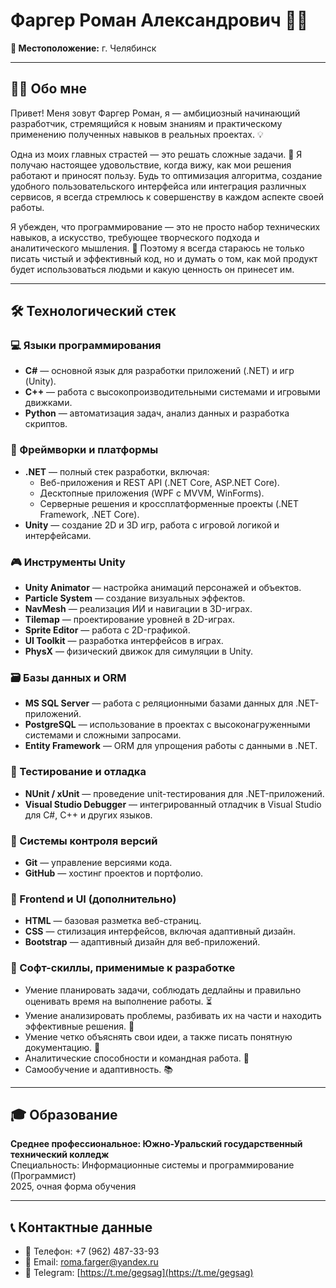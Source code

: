 # Фаргер Роман Александрович 👨‍💻
**📍 Местоположение:** г. Челябинск  

---

## 🧙‍♂️ Обо мне  
Привет! Меня зовут Фаргер Роман, я — амбициозный начинающий разработчик, стремящийся к новым знаниям и практическому применению полученных навыков в реальных проектах. 💡  

Одна из моих главных страстей — это решать сложные задачи. 🧩 Я получаю настоящее удовольствие, когда вижу, как мои решения работают и приносят пользу. Будь то оптимизация алгоритма, создание удобного пользовательского интерфейса или интеграция различных сервисов, я всегда стремлюсь к совершенству в каждом аспекте своей работы.

Я убежден, что программирование — это не просто набор технических навыков, а искусство, требующее творческого подхода и аналитического мышления. 🎨 Поэтому я всегда стараюсь не только писать чистый и эффективный код, но и думать о том, как мой продукт будет использоваться людьми и какую ценность он принесет им.

---

## 🛠️ Технологический стек  

### 💻 Языки программирования  
- **C#** — основной язык для разработки приложений (.NET) и игр (Unity).  
- **C++** — работа с высокопроизводительными системами и игровыми движками.  
- **Python** — автоматизация задач, анализ данных и разработка скриптов.  

### 🚀 Фреймворки и платформы  
- **.NET** — полный стек разработки, включая:  
  - Веб-приложения и REST API (.NET Core, ASP.NET Core).  
  - Десктопные приложения (WPF с MVVM, WinForms).  
  - Серверные решения и кроссплатформенные проекты (.NET Framework, .NET Core).  
- **Unity** — создание 2D и 3D игр, работа с игровой логикой и интерфейсами.  

### 🎮 Инструменты Unity  
- **Unity Animator** — настройка анимаций персонажей и объектов.  
- **Particle System** — создание визуальных эффектов.  
- **NavMesh** — реализация ИИ и навигации в 3D-играх.  
- **Tilemap** — проектирование уровней в 2D-играх.  
- **Sprite Editor** — работа с 2D-графикой.  
- **UI Toolkit** — разработка интерфейсов в играх.  
- **PhysX** — физический движок для симуляции в Unity.  

### 🗃️ Базы данных и ORM  
- **MS SQL Server** — работа с реляционными базами данных для .NET-приложений.  
- **PostgreSQL** — использование в проектах с высоконагруженными системами и сложными запросами.  
- **Entity Framework** — ORM для упрощения работы с данными в .NET.  

### 🧪 Тестирование и отладка  
- **NUnit / xUnit** — проведение unit-тестирования для .NET-приложений.  
- **Visual Studio Debugger** — интегрированный отладчик в Visual Studio для C#, C++ и других языков.  

### 🔧 Системы контроля версий  
- **Git** — управление версиями кода.  
- **GitHub** — хостинг проектов и портфолио.  

### 🎨 Frontend и UI (дополнительно)  
- **HTML** — базовая разметка веб-страниц.  
- **CSS** — стилизация интерфейсов, включая адаптивный дизайн.  
- **Bootstrap** — адаптивный дизайн для веб-приложений.  

### 🤝 Софт-скиллы, применимые к разработке  
- Умение планировать задачи, соблюдать дедлайны и правильно оценивать время на выполнение работы. ⏳  
- Умение анализировать проблемы, разбивать их на части и находить эффективные решения. 🧠  
- Умение четко объяснять свои идеи, а также писать понятную документацию. 📝  
- Аналитические способности и командная работа. 👥  
- Самообучение и адаптивность. 📚  

---

## 🎓 Образование  
**Среднее профессиональное: Южно-Уральский государственный технический колледж**  
Специальность: Информационные системы и программирование (Программист)  
2025, очная форма обучения  

---

## 📞 Контактные данные  
- 📱 Телефон: +7 (962) 487-33-93  
- 📧 Email: roma.farger@yandex.ru  
- 📨 Telegram: [https://t.me/gegsag](https://t.me/gegsag)  
